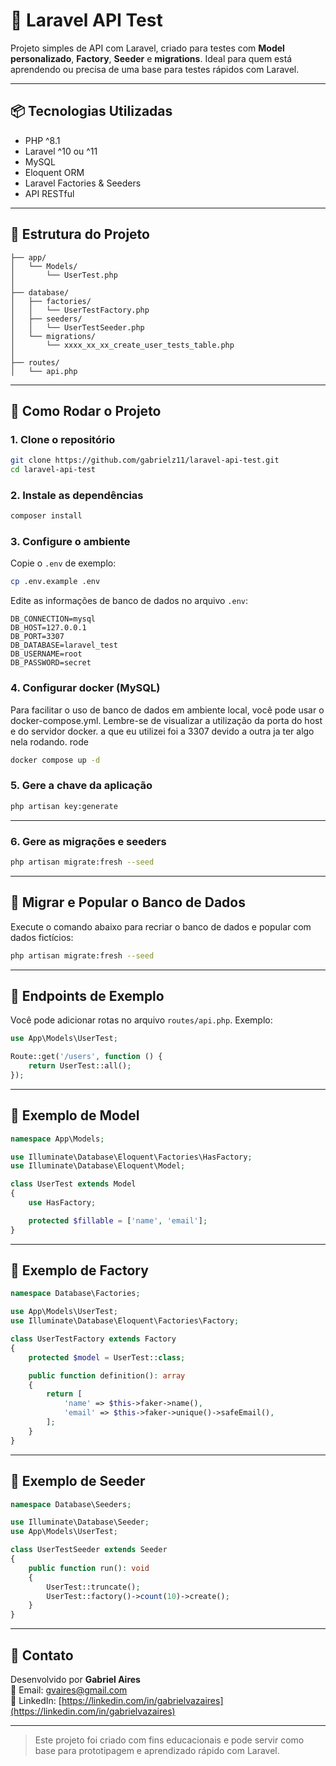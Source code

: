 # 🧪 Laravel API Test

Projeto simples de API com Laravel, criado para testes com **Model personalizado**, **Factory**, **Seeder** e **migrations**. Ideal para quem está aprendendo ou precisa de uma base para testes rápidos com Laravel.

---

## 📦 Tecnologias Utilizadas

- PHP ^8.1
- Laravel ^10 ou ^11
- MySQL
- Eloquent ORM
- Laravel Factories & Seeders
- API RESTful

---

## 📁 Estrutura do Projeto

```
├── app/
│   └── Models/
│       └── UserTest.php
│
├── database/
│   ├── factories/
│   │   └── UserTestFactory.php
│   ├── seeders/
│   │   └── UserTestSeeder.php
│   └── migrations/
│       └── xxxx_xx_xx_create_user_tests_table.php
│
├── routes/
│   └── api.php
```

---

## 🚀 Como Rodar o Projeto

### 1. Clone o repositório

```bash
git clone https://github.com/gabrielz11/laravel-api-test.git
cd laravel-api-test
```

### 2. Instale as dependências

```bash
composer install
```

### 3. Configure o ambiente

Copie o `.env` de exemplo:

```bash
cp .env.example .env
```

Edite as informações de banco de dados no arquivo `.env`:

```
DB_CONNECTION=mysql
DB_HOST=127.0.0.1
DB_PORT=3307
DB_DATABASE=laravel_test
DB_USERNAME=root
DB_PASSWORD=secret
```
### 4. Configurar docker (MySQL)
Para facilitar o uso de banco de dados em ambiente local, você pode usar o docker-compose.yml.
Lembre-se de visualizar a utilização da porta do host e do servidor docker.
a que eu utilizei foi a 3307 devido a outra ja ter algo nela rodando.
rode
```bash
docker compose up -d
```
### 5. Gere a chave da aplicação

```bash
php artisan key:generate
```

---
### 6. Gere as migrações e seeders

```bash
php artisan migrate:fresh --seed
```

---
## 🧬 Migrar e Popular o Banco de Dados

Execute o comando abaixo para recriar o banco de dados e popular com dados fictícios:

```bash
php artisan migrate:fresh --seed
```

---

## 🔗 Endpoints de Exemplo

Você pode adicionar rotas no arquivo `routes/api.php`. Exemplo:

```php
use App\Models\UserTest;

Route::get('/users', function () {
    return UserTest::all();
});
```

---

## 🧱 Exemplo de Model

```php
namespace App\Models;

use Illuminate\Database\Eloquent\Factories\HasFactory;
use Illuminate\Database\Eloquent\Model;

class UserTest extends Model
{
    use HasFactory;

    protected $fillable = ['name', 'email'];
}
```

---

## 🧪 Exemplo de Factory

```php
namespace Database\Factories;

use App\Models\UserTest;
use Illuminate\Database\Eloquent\Factories\Factory;

class UserTestFactory extends Factory
{
    protected $model = UserTest::class;

    public function definition(): array
    {
        return [
            'name' => $this->faker->name(),
            'email' => $this->faker->unique()->safeEmail(),
        ];
    }
}
```

---

## 🌱 Exemplo de Seeder

```php
namespace Database\Seeders;

use Illuminate\Database\Seeder;
use App\Models\UserTest;

class UserTestSeeder extends Seeder
{
    public function run(): void
    {
        UserTest::truncate();
        UserTest::factory()->count(10)->create();
    }
}
```

---

## 📮 Contato

Desenvolvido por **Gabriel Aires**  
📧 Email: gvaires@gmail.com  
💼 LinkedIn: [https://linkedin.com/in/gabrielvazaires](https://linkedin.com/in/gabrielvazaires)

---

> Este projeto foi criado com fins educacionais e pode servir como base para prototipagem e aprendizado rápido com Laravel.
